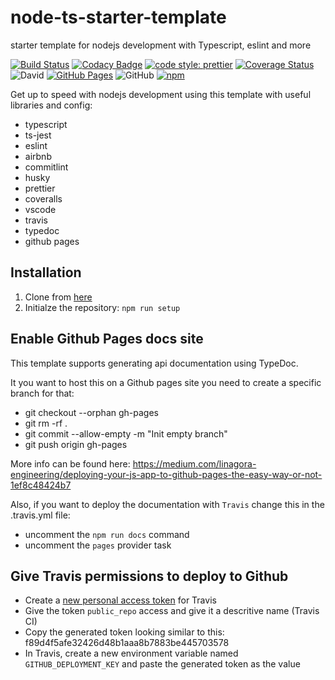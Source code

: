 # node-ts-starter-template

starter template for nodejs development with Typescript, eslint and more

[![Build Status](https://travis-ci.com/jaspenlind/node-ts-starter-template.svg?branch=master)](https://travis-ci.com/jaspenlind/node-ts-starter-template)
[![Codacy Badge](https://api.codacy.com/project/badge/Grade/d53c318f91a54f49822d30d9974c1003)](https://www.codacy.com/manual/jaspenlind/node-ts-starter-template?utm_source=github.com&utm_medium=referral&utm_content=jaspenlind/node-ts-starter-template&utm_campaign=Badge_Grade)
[![code style: prettier](https://img.shields.io/badge/code_style-prettier-ff69b4.svg?style=flat-square)](https://github.com/prettier/prettier)
[![Coverage Status](https://coveralls.io/repos/jaspenlind/node-ts-starter-template/badge.svg?branch=master)](https://coveralls.io/r/jaspenlind/node-ts-starter-template?branch=master)
![David](https://img.shields.io/david/jaspenlind/node-ts-starter-template)
[![GitHub Pages](https://img.shields.io/badge/api-docs-blue)](https://jaspenlind.github.io/node-ts-starter-template/)
![GitHub](https://img.shields.io/github/license/jaspenlind/node-ts-starter-template)
[![npm](https://img.shields.io/npm/v/node-ts-starter-template)](https://www.npmjs.com/package/node-ts-starter-template)

Get up to speed with nodejs development using this template with useful libraries and config:

- typescript
- ts-jest
- eslint
- airbnb
- commitlint
- husky
- prettier
- coveralls
- vscode
- travis
- typedoc
- github pages

## Installation

1. Clone from [here](https://github.com/jaspenlind/node-ts-starter-template/generate)
2. Initialze the repository: `npm run setup`

## Enable Github Pages docs site

This template supports generating api documentation using TypeDoc.

It you want to host this on a Github pages site you need to create a specific branch for that:

- git checkout --orphan gh-pages
- git rm -rf .
- git commit --allow-empty -m "Init empty branch"
- git push origin gh-pages

More info can be found here: https://medium.com/linagora-engineering/deploying-your-js-app-to-github-pages-the-easy-way-or-not-1ef8c48424b7

Also, if you want to deploy the documentation with `Travis` change this in the .travis.yml file:

- uncomment the `npm run docs` command
- uncomment the `pages` provider task

## Give Travis permissions to deploy to Github

- Create a [new personal access token](https://github.com/settings/tokens/new) for Travis
- Give the token `public_repo` access and give it a descritive name (Travis CI)
- Copy the generated token looking similar to this: f89d4f5afe32426d48b1aaa8b7883be445703578
- In Travis, create a new environment variable named `GITHUB_DEPLOYMENT_KEY` and paste the generated token as the value
